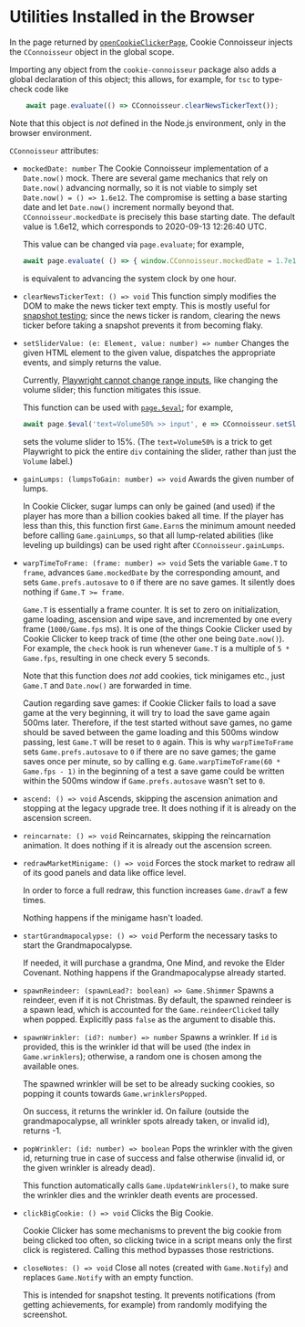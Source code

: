 Utilities Installed in the Browser
==================================

In the page returned by [`openCookieClickerPage`](./openCookieClickerPage.md),
Cookie Connoisseur injects the `CConnoisseur` object in the global scope.

Importing any object from the `cookie-connoisseur` package
also adds a global declaration of this object;
this allows, for example,
for `tsc` to type-check code like
```typescript
    await page.evaluate(() => CConnoisseur.clearNewsTickerText());
```

Note that this object is _not_ defined in the Node.js environment,
only in the browser environment.

`CConnoisseur` attributes:

-   `mockedDate: number`
    The Cookie Connoisseur implementation of a `Date.now()` mock.
    There are several game mechanics that rely on `Date.now()` advancing normally,
    so it is not viable to simply set `Date.now() = () => 1.6e12`.
    The compromise is setting a base starting date
    and let `Date.now()` increment normally beyond that.
    `CConnoisseur.mockedDate` is precisely this base starting date.
    The default value is 1.6e12, which corresponds to 2020-09-13 12:26:40 UTC.

    This value can be changed via `page.evaluate`;
    for example,
    ```typescript
    await page.evaluate( () => { window.CConnoisseur.mockedDate = 1.7e12 } );
    ```
    is equivalent to advancing the system clock by one hour.

-   `clearNewsTickerText: () => void`
    This function simply modifies the DOM to make the news ticker text empty.
    This is mostly useful for [snapshot testing](https://playwright.dev/docs/test-snapshots);
    since the news ticker is random,
    clearing the news ticker before taking a snapshot prevents it from becoming flaky.

-   `setSliderValue: (e: Element, value: number) => number`
    Changes the given HTML element to the given value,
    dispatches the appropriate events,
    and simply returns the value.

    Currently,
    [Playwright cannot change range inputs](https://github.com/microsoft/playwright/issues/4231#issuecomment-716049872),
    like changing the volume slider;
    this function mitigates this issue.

    This function can be used with
    [`page.$eval`](https://playwright.dev/docs/api/class-page#page-eval-on-selector);
    for example,
    ```typescript
    await page.$eval('text=Volume50% >> input', e => CConnoisseur.setSliderValue(e, 15));
    ```
    sets the volume slider to 15%.
    (The `text=Volume50%` is a trick to get Playwright to pick the entire `div`
    containing the slider, rather than just the `Volume` label.)

-   `gainLumps: (lumpsToGain: number) => void`
    Awards the given number of lumps.

    In Cookie Clicker,
    sugar lumps can only be gained (and used)
    if the player has more than a billion cookies baked all time.
    If the player has less than this,
    this function first `Game.Earn`s the minimum amount needed before calling `Game.gainLumps`,
    so that all lump-related abilities
    (like leveling up buildings)
    can be used right after `CConnoisseur.gainLumps`.

-   `warpTimeToFrame: (frame: number) => void`
    Sets the variable `Game.T` to `frame`,
    advances `Game.mockedDate` by the corresponding amount,
    and sets `Game.prefs.autosave` to `0` if there are no save games.
    It silently does nothing if `Game.T >= frame`.

    `Game.T` is essentially a frame counter.
    It is set to zero on initialization, game loading, ascension and wipe save,
    and incremented by one every frame (`1000/Game.fps` ms).
    It is one of the things Cookie Clicker used by Cookie Clicker to keep track of time
    (the other one being `Date.now()`).
    For example, the `check` hook is run whenever `Game.T` is a multiple of `5 * Game.fps`,
    resulting in one check every 5 seconds.

    Note that this function does _not_ add cookies, tick minigames etc.,
    just `Game.T` and `Date.now()` are forwarded in time.

    Caution regarding save games:
    if Cookie Clicker fails to load a save game at the very beginning,
    it will try to load the save game again 500ms later.
    Therefore, if the test started without save games,
    no game should be saved between the game loading and this 500ms window passing,
    lest `Game.T` will be reset to `0` again.
    This is why `warpTimeToFrame` sets `Game.prefs.autosave` to `0` if there are no save games;
    the game saves once per minute,
    so by calling e.g. `Game.warpTimeToFrame(60 * Game.fps - 1)` in the beginning of a test
    a save game could be written within the 500ms window
    if `Game.prefs.autosave` wasn't set to `0`.

-   `ascend: () => void`
    Ascends, skipping the ascension animation and stopping at the legacy upgrade tree.
    It does nothing if it is already on the ascension screen.

-   `reincarnate: () => void`
    Reincarnates, skipping the reincarnation animation.
    It does nothing if it is already out the ascension screen.

-   `redrawMarketMinigame: () => void`
    Forces the stock market to redraw all of its good panels and data like office level.

    In order to force a full redraw,
    this function increases `Game.drawT` a few times.

    Nothing happens if the minigame hasn't loaded.

-   `startGrandmapocalypse: () => void`
    Perform the necessary tasks to start the Grandmapocalypse.

    If needed,
    it will purchase a grandma, One Mind, and revoke the Elder Covenant.
    Nothing happens if the Grandmapocalypse already started.

-   `spawnReindeer: (spawnLead?: boolean) => Game.Shimmer`
    Spawns a reindeer,
    even if it is not Christmas.
    By default,
    the spawned reindeer is a spawn lead,
    which is accounted for the `Game.reindeerClicked` tally when popped.
    Explicitly pass `false` as the argument to disable this.

-   `spawnWrinkler: (id?: number) => number`
    Spawns a wrinkler.
    If `id` is provided,
    this is the wrinkler id that will be used
    (the index in `Game.wrinklers`);
    otherwise, a random one is chosen among the available ones.

    The spawned wrinkler will be set to be already sucking cookies,
    so popping it counts towards `Game.wrinklersPopped`.

    On success, it returns the wrinkler id.
    On failure
    (outside the grandmapocalypse,
    all wrinkler spots already taken,
    or invalid id),
    returns -1.

-   `popWrinkler: (id: number) => boolean`
    Pops the wrinkler with the given id,
    returning true in case of success and false otherwise
    (invalid id, or the given wrinkler is already dead).

    This function automatically calls `Game.UpdateWrinklers()`,
    to make sure the wrinkler dies and the wrinkler death events are processed.

-   `clickBigCookie: () => void`
    Clicks the Big Cookie.

    Cookie Clicker has some mechanisms to prevent the big cookie from being clicked too often,
    so clicking twice in a script means only the first click is registered.
    Calling this method bypasses those restrictions.

-   `closeNotes: () => void`
    Close all notes (created with `Game.Notify`)
    and replaces `Game.Notify` with an empty function.

    This is intended for snapshot testing.
    It prevents notifications
    (from getting achievements, for example)
    from randomly modifying the screenshot.
